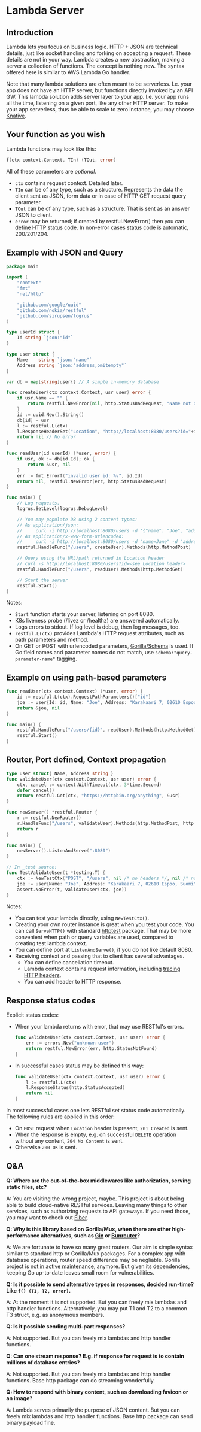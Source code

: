 # Lambda Server

## Introduction

Lambda lets you focus on business logic.
HTTP + JSON are technical details, just like socket handling and forking on accepting a request.
These details are not in your way.
Lambda creates a new abstraction, making a server a collection of functions.
The concept is nothing new. The syntax offered here is similar to AWS Lambda Go handler.

Note that many lambda solutions are often meant to be serverless.
I.e. your app does not have an HTTP server, but functions directly invoked by an API GW.
This lambda solution adds server layer to your app. I.e. your app runs all the time, listening on a given port, like any other HTTP server.
To make your app serverless, thus be able to scale to zero instance, you may choose [Knative](https://knative.dev/).

## Your function as you wish

Lambda functions may look like this:

```go
f(ctx context.Context, TIn) (TOut, error)
```

All of these parameters are *optional*.

* `ctx` contains request context. Detailed later.
* `TIn` can be of any type, such as a structure. Represents the data the client sent as JSON, form data or in case of HTTP GET request query parameter.
* `TOut` can be of any type, such as a structure. That is sent as an answer JSON to client.
* `error` may be returned; if created by restful.NewError() then you can define HTTP status code. In non-error cases status code is automatic, 200/201/204.

## Example with JSON and Query

```go
package main

import (
    "context"
    "fmt"
    "net/http"

    "github.com/google/uuid"
    "github.com/nokia/restful"
    "github.com/sirupsen/logrus"
)

type userId struct {
    Id string `json:"id"`
}

type user struct {
    Name    string `json:"name"`
    Address string `json:"address,omitempty"`
}

var db = map[string]user{} // A simple in-memory database

func createUser(ctx context.Context, usr user) error {
    if usr.Name == "" {
        return restful.NewError(nil, http.StatusBadRequest, "Name not defined")
    }
    id := uuid.New().String()
    db[id] = usr
    l := restful.L(ctx)
    l.ResponseHeaderSet("Location", "http://localhost:8080/users?id="+id)
    return nil // No error
}

func readUser(id userId) (*user, error) {
    if usr, ok := db[id.Id]; ok {
        return &usr, nil
    }
    err := fmt.Errorf("invalid user id: %v", id.Id)
    return nil, restful.NewError(err, http.StatusBadRequest)
}

func main() {
    // Log requests.
    logrus.SetLevel(logrus.DebugLevel)

    // You may populate DB using 2 content types:
    // As application/json:
    //     curl -i http://localhost:8080/users -d '{"name": "Joe", "address": "Karakaari 7, 02610 Espoo, Suomi"}' -H 'Content-Type:application/json'
    // As application/x-www-form-urlencoded:
    //     curl -i http://localhost:8080/users -d "name=Jane" -d "address=Bokay Janos 36, 1083 Budapest, Hungary"
    restful.HandleFunc("/users", createUser).Methods(http.MethodPost)

    // Query using the URL/path returned in Location header
    // curl -s http://localhost:8080/users?id=<see Location header>
    restful.HandleFunc("/users", readUser).Methods(http.MethodGet)

    // Start the server
    restful.Start()
}
```

Notes:

* `Start` function starts your server, listening on port 8080.
* K8s liveness probe (/livez or /healthz) are answered automatically.
* Logs errors to stdout. If log level is debug, then log messages, too.
* `restful.L(ctx)` provides Lambda's HTTP request attributes, such as path parameters and method.
* On GET or POST with urlencoded parameters, [Gorilla/Schema](https://github.com/gorilla/schema) is used.
  If Go field names and parameter names do not match, use `schema:"query-parameter-name"` tagging.

## Example on using path-based parameters

```go
func readUser(ctx context.Context) (*user, error) {
    id := restful.L(ctx).RequestPathParameters()["id"]
    joe := user{Id: id, Name: "Joe", Address: "Karakaari 7, 02610 Espoo, Suomi"}
    return &joe, nil
}

func main() {
    restful.HandleFunc("/users/{id}", readUser).Methods(http.MethodGet) // curl -s http://localhost:8080/users/42
    restful.Start()
}
```

## Router, Port defined, Context propagation

```go
type user struct{ Name, Address string }
func validateUser(ctx context.Context, usr user) error {
    ctx, cancel := context.WithTimeout(ctx, 3*time.Second)
    defer cancel()
    return restful.Get(ctx, "https://httpbin.org/anything", &usr)
}

func newServer() *restful.Router {
    r := restful.NewRouter()
    r.HandleFunc("/users", validateUser).Methods(http.MethodPost, http.MethodPut) // curl http://localhost:8080/users -d 'Name=Joe' -d 'Address=Suomi'
    return r
}

func main() {
    newServer().ListenAndServe(":8080")
}

// In _test source:
func TestValidateUser(t *testing.T) {
    ctx := NewTestCtx("POST", "/users", nil /* no headers */, nil /* no vars */)
    joe := user{Name: "Joe", Address: "Karakaari 7, 02610 Espoo, Suomi"}
    assert.NoError(t, validateUser(ctx, joe))
}
```

Notes:

* You can test your lambda directly, using `NewTestCtx()`.
* Creating your own router instance is great when you test your code.
  You can call `ServeHTTP()` with standard [httptest](https://golang.org/pkg/net/http/httptest/) package.
  That may be more convenient when path or query variables are used, compared to creating test lambda context.
* You can define port at `ListenAndServe()`, if you do not like default 8080.
* Receiving context and passing that to client has several advantages.
  * You can define cancellation timeout.
  * Lambda context contains request information, including [tracing HTTP headers](tracing.md).
  * You can add header to HTTP response.

## Response status codes

Explicit status codes:

* When your lambda returns with error, that may use RESTful's errors.

    ```go
    func validateUser(ctx context.Context, usr user) error {
        err := errors.New("unknown user")
        return restful.NewError(err, http.StatusNotFound)
    }
    ```

* In successful cases status may be defined this way:

    ```go
    func validateUser(ctx context.Context, usr user) error {
        l := restful.L(ctx)
        l.ResponseStatus(http.StatusAccepted)
        return nil
    }
    ```

In most successful cases one lets RESTful set status code automatically.
The following rules are applied in this order:

* On `POST` request when `Location` header is present, `201 Created` is sent.
* When the response is empty, e.g. on successful `DELETE` operation without any content, `204 No Content` is sent.
* Otherwise `200 OK` is sent.

## Q&A

**Q: Where are the out-of-the-box middlewares like authorization, serving static files, etc?**

A: You are visiting the wrong project, maybe.
   This project is about being able to build cloud-native RESTful services.
   Leaving many things to other services, such as authorizing requests to API gateways.
   If you need those, you may want to check out [Fiber](https://github.com/gofiber/fiber).

**Q: Why is this library based on Gorilla/Mux, when there are other high-performance alternatives, such as [Gin](https://github.com/gin-gonic/gin) or [Bunrouter](https://bunrouter.uptrace.dev/)?**

A: We are fortunate to have so many great routers.
   Our aim is simple syntax similar to standard http or Gorilla/Mux packages.
   For a complex app with database operations, router speed difference may be negliable.
   Gorilla project is [not in active maintenance](https://github.com/gorilla#gorilla-toolkit), anymore.
   But given its dependencies, keeping Go up-to-date leaves small room for vulnerabilities.

**Q: Is it possible to send alternative types in responses, decided run-time? Like `f() (T1, T2, error)`.**

A: At the moment it is not supported. But you can freely mix lambdas and http handler functions.
Alternatively, you may put T1 and T2 to a common T3 struct, e.g. as anonymous members.

**Q: Is it possible sending multi-part responses?**

A: Not supported. But you can freely mix lambdas and http handler functions.

**Q: Can one stream response? E.g. if response for request is to contain millions of database entries?**

A: Not supported. But you can freely mix lambdas and http handler functions. Base http package can do streaming wonderfully.

**Q: How to respond with binary content, such as downloading favicon or an image?**

A: Lambda serves primarily the purpose of JSON content. But you can freely mix lambdas and http handler functions. Base http package can send binary payload fine.
